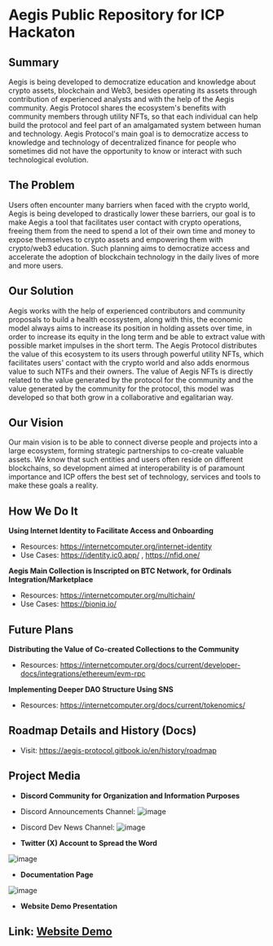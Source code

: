 # Aegis Public Repository for ICP Hackaton

## Summary

Aegis is being developed to democratize education and knowledge about crypto assets, blockchain and Web3, besides operating its assets through contribution of experienced analysts and with the help of the Aegis community. Aegis Protocol shares the ecosystem's benefits with community members through utility NFTs, so that each individual can help build the protocol and feel part of an amalgamated system between human and technology. Aegis Protocol's main goal is to democratize access to knowledge and technology of decentralized finance for people who sometimes did not have the opportunity to know or interact with such technological evolution.


## The Problem

Users often encounter many barriers when faced with the crypto world, Aegis is being developed to drastically lower these barriers, our goal is to make Aegis a tool that facilitates user contact with crypto operations, freeing them from the need to spend a lot of their own time and money to expose themselves to crypto assets and empowering them with crypto/web3 education. Such planning aims to democratize access and accelerate the adoption of blockchain technology in the daily lives of more and more users.

## Our Solution

Aegis works with the help of experienced contributors and community proposals to build a health ecossystem, along with this, the economic model always aims to increase its position in holding assets over time, in order to increase its equity in the long term and be able to extract value with possible market impulses in the short term. The Aegis Protocol distributes the value of this ecosystem to its users through powerful utility NFTs, which facilitates users' contact with the crypto world and also adds enormous value to such NTFs and their owners. The value of Aegis NFTs is directly related to the value generated by the protocol for the community and the value generated by the community for the protocol, this model was developed so that both grow in a collaborative and egalitarian way.

## Our Vision

Our main vision is to be able to connect diverse people and projects into a large ecosystem, forming strategic partnerships to co-create valuable assets. We know that such entities and users often reside on different blockchains, so development aimed at interoperability is of paramount importance and ICP offers the best set of technology, services and tools to make these goals a reality.

## How We Do It

**Using Internet Identity to Facilitate Access and Onboarding**

- Resources: https://internetcomputer.org/internet-identity
- Use Cases: https://identity.ic0.app/ , https://nfid.one/ 


**Aegis Main Collection is Inscripted on BTC Network, for Ordinals Integration/Marketplace**

- Resources: https://internetcomputer.org/multichain/
- Use Cases: https://bioniq.io/

## Future Plans

**Distributing the Value of Co-created Collections to the Community**

- Resources: https://internetcomputer.org/docs/current/developer-docs/integrations/ethereum/evm-rpc

**Implementing Deeper DAO Structure Using SNS**

- Resources: https://internetcomputer.org/docs/current/tokenomics/

## Roadmap Details and History (Docs)

- Visit: https://aegis-protocol.gitbook.io/en/history/roadmap


## Project Media

- **Discord Community for Organization and Information Purposes**

- Discord Announcements Channel:
![image](https://github.com/aegiscapital/icp-hackaton/assets/104056726/569efafd-9338-4c6b-b237-53d75dfa9cd5)

- Discord Dev News Channel:
![image](https://github.com/aegiscapital/icp-hackaton/assets/104056726/d72a3a40-83b2-440f-8381-f0314ae9a18d)

- **Twitter (X) Account to Spread the Word**

![image](https://github.com/aegiscapital/icp-hackaton/assets/104056726/ed13d59f-c102-4d54-867e-5317dd6d9a91)

- **Documentation Page**

![image](https://github.com/aegiscapital/icp-hackaton/assets/104056726/2b4344cc-2ca1-4cea-8cb3-85ec39aa344a)

- **Website Demo Presentation**

## Link: [Website Demo](https://drive.google.com/file/d/1wQHYSEBa-bBeWwsc6JkYz_Ah56QBTijB/view?usp=sharing)

  



